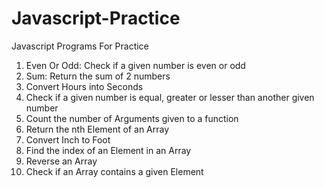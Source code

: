 # Javascript-Practice
Javascript Programs For Practice
1. ̀Even Or Odd: Check if a given number is even or odd
2. Sum: Return the sum of 2 numbers
3. Convert Hours into Seconds
4. Check if a given number is equal, greater or lesser than another given number
5. Count the number of Arguments given to a function
6. Return the nth Element of an Array
7. Convert Inch to Foot
8. Find the index of an Element in an Array
9. Reverse an Array
10. Check if an Array contains a given Element